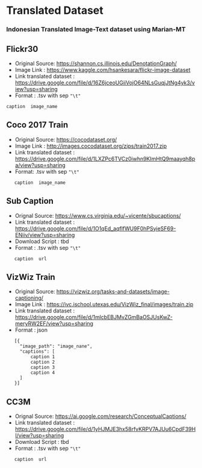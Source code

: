 # Translated Dataset

### Indonesian Translated Image-Text dataset using Marian-MT


## Flickr30
  * Original Source: https://shannon.cs.illinois.edu/DenotationGraph/
  * Image Link : https://www.kaggle.com/hsankesara/flickr-image-dataset
  * Link translated dataset : https://drive.google.com/file/d/16Z6jceoUGiiVojO64NLsGuqjJtNg4yk3/view?usp=sharing
  * Format : .tsv with sep `"\t"`
   ```
   caption  image_name
   ```

## Coco 2017 Train
   * Original Source: https://cocodataset.org/
   * Image Link : http://images.cocodataset.org/zips/train2017.zip
   * Link translated dataset : https://drive.google.com/file/d/1LXZPc6TVCz0iwhn9KImHtQ9maayqh8pa/view?usp=sharing
   * Format: .tsv with sep `"\t"`
   ```
      caption  image_name
   ```

## Sub Caption
   * Orignal Source: https://www.cs.virginia.edu/~vicente/sbucaptions/
   * Link translated dataset : https://drive.google.com/file/d/1O1qEd_aqflfWU9F0hPSyieSF69-ENiiv/view?usp=sharing
   * Download Script : tbd
   * Format : .tsv with sep `"\t"`
   ```
      caption  url
   ```

## VizWiz Train
   * Original Source: https://vizwiz.org/tasks-and-datasets/image-captioning/
   * Image Link : https://ivc.ischool.utexas.edu/VizWiz_final/images/train.zip
   * Link translated dataset : https://drive.google.com/file/d/1mlcbEBJMvZGmBaOSJUsKwZ-meryRW2EF/view?usp=sharing
   * Format : json
   ```
      [{
        "image_path": "image_nane",
        "captions": [
            caption 1
            caption 2
            caption 3
            caption 4
        ]
      }]
   ```

## CC3M
   * Orignal Source: https://ai.google.com/research/ConceptualCaptions/
   * Link translated dataset : https://drive.google.com/file/d/1yHJMJE3hx58rfvKRPV7AJUu6CpdF39HI/view?usp=sharing
   * Download Script : tbd
   * Format : .tsv with sep `"\t"`
   ```
      caption  url
   ```
